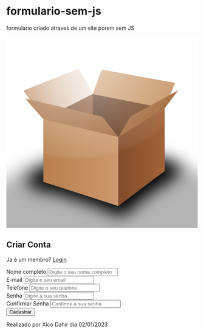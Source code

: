 # formulario-sem-js
formulario criado atraves de um site porem sem JS
<!DOCTYPE html>
<html lang="pt-br">
<head>
    <meta charset="UTF-8">
    <meta http-equiv="X-UA-Compatible" content="IE=edge">
    <meta name="viewport" content="width=device-width, initial-scale=1.0">
    <title>Formulario responsivo com html e css</title>
    <link rel="stylesheet" href="form.css">
</head>
<body>
    <div class="box">
        <div class="img-box">
            <img src="imagem/box.png" alt="img box">
        </div>
        <div class="form-box">
            <h2>Criar Conta</h2>
            <p>Ja é um membro? <a href="#">Login</a></p>
            <form action="#">
                <div class="input-group">
                    <label for="nome"> Nome completo</label>
                    <input type="text" id="nome" placeholder="Digite o seu nome completo" required>
                </div>
                <div class="input-group">
                    <label for="email"> E-mail</label>
                    <input type="email" id="email" placeholder="Digite o seu email" required>
                </div>
                <div class="input-group">
                    <label for="telefone"> Telefone</label>
                    <input type="tel" id="telefone" placeholder="Digite o seu telefone" required>
                </div>
                <div class="input-group w50">
                    <label for="senha"> Senha</label>
                    <input type="password" id="senha" placeholder="Digite a sua senha" required>
                </div>
                <div class="input-group w50">
                    <label for="Confirmarsenha"> Confirmar Senha</label>
                    <input type="password" id="Confirmarsenha" placeholder="Confirme a sua senha" required>
                </div>
                <div class="input-group">
                    <button>Cadastrar</button>
                </div>
            </form>
        </div>
    </div>
    <footer>
        <p>Realizado por Xico Dahir dia 02/01/2023</p>
    </footer>
</body>
</html>
